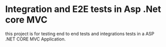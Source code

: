 # Integration and E2E tests in Asp .Net core MVC

this project is for testing end to end tests and integrations tests in a ASP .NET CORE MVC Application.
